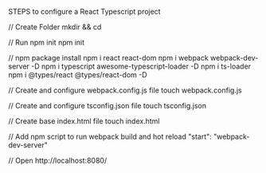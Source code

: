 
STEPS to configure a React Typescript project

// Create Folder
    mkdir <name> && cd <name>

// Run npm init
    npm init

// npm package install
    npm i react react-dom
    npm i webpack webpack-dev-server -D
    npm i typescript awesome-typescript-loader -D
    npm i ts-loader
    npm i @types/react @types/react-dom -D

// Create and configure webpack.config.js file
    touch webpack.config.js

// Create and configure tsconfig.json file
    touch tsconfig.json

// Create base index.html file
    touch index.html

// Add npm script to run webpack build and hot reload
    "start": "webpack-dev-server"

// Open http://localhost:8080/
